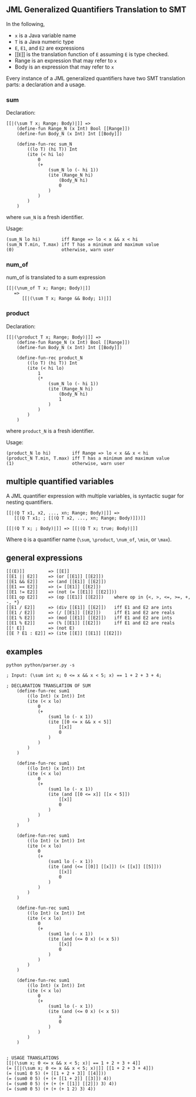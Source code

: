 ## JML Generalized Quantifiers Translation to SMT

In the following,

-   `x` is a Java variable name
-   `T` is a Java numeric type
-   `E`, `E1`, and `E2` are expressions
-   [[`E`]] is the translation function of `E` assuming `E` is type checked.
-   Range is an expression that may refer to `x`
-   Body is an expression that may refer to `x`

Every instance of a JML generalized quantifiers have two SMT translation parts: a declaration and a usage.

### sum

Declaration:

```smt
[[|(\sum T x; Range; Body)|]] =>
    (define-fun Range_N (x Int) Bool [[Range]])
    (define-fun Body_N (x Int) Int [[Body]])

    (define-fun-rec sum_N
        ((lo T) (hi T)) Int
        (ite (< hi lo)
            0
            (+
                (sum_N lo (- hi 1))
                (ite (Range_N hi)
                    (Body_N hi)
                    0
                )
            )
        )
    )
```

where `sum_N` is a fresh identifier.

Usage:

```smt
(sum_N lo hi)        iff Range => lo < x && x < hi
(sum_N T.min, T.max) iff T has a minimum and maximum value
(0)                  otherwise, warn user
```

### num_of

num_of is translated to a sum expression

```smt
[[|(\num_of T x; Range; Body)|]]
   =>
      [[|(\sum T x; Range && Body; 1)|]]
```

### product

Declaration:

```smt
[[|(\product T x; Range; Body)|]] =>
    (define-fun Range_N (x Int) Bool [[Range]])
    (define-fun Body_N (x Int) Int [[Body]])

    (define-fun-rec product_N
        ((lo T) (hi T)) Int
        (ite (< hi lo)
            1
            (*
                (sum_N lo (- hi 1))
                (ite (Range_N hi)
                    (Body_N hi)
                    1
                )
            )
        )
    )
```

where `product_N` is a fresh identifier.

Usage:

```smt
(product_N lo hi)        iff Range => lo < x && x < hi
(product_N T.min, T.max) iff T has a minimum and maximum value
(1)                      otherwise, warn user
```

## multiple quantified variables

A JML quantifier expression with multiple variables, is syntactic sugar for nesting quantifiers.

```smt
[[|(Q T x1, x2, ..., xn; Range; Body)|]] =>
   [[(Q T x1; ; [[(Q T x2, ..., xn; Range; Body)]])]]

[[|(Q T x; ; Body)|]] => [[|(Q T x; true; Body)|]]
```

Where `Q` is a quantifier name (`\sum`, `\product`, `\num_of`, `\min`, or `\max`).

## general expressions

```smt
[[(E)]]         => [[E]]
[[E1 || E2]]    => (or [[E1]] [[E2]])
[[E1 && E2]]    => (and [[E1]] [[E2]])
[[E1 == E2]]    => (= [[E1]] [[E2]])
[[E1 != E2]]    => (not (= [[E1]] [[E2]]))
[[E1 op E2]]    => (op [[E1]] [[E2]])    where op in {<, >, <=, >=, +, -, *}
[[E1 / E2]]     => (div [[E1]] [[E2]])   iff E1 and E2 are ints
[[E1 / E2]]     => (/ [[E1]] [[E2]])     iff E1 and E2 are reals
[[E1 % E2]]     => (mod [[E1]] [[E2]])   iff E1 and E2 are ints
[[E1 % E2]]     => (% [[E1]] [[E2]])     iff E1 and E2 are reals
[[! E]]         => (not E)
[[E ? E1 : E2]] => (ite [[E]] [[E1]] [[E2]])
```

## examples

`python python/parser.py -s`

```smt
; Input: (\sum int x; 0 <= x && x < 5; x) == 1 + 2 + 3 + 4;

; DECLARATION TRANSLATION OF SUM
    (define-fun-rec sum1
        ((lo Int) (x Int)) Int
        (ite (< x lo)
            0
            (+
                (sum1 lo (- x 1))
                (ite [[0 <= x && x < 5]]
                    [[x]]
                    0
                )
            )
        )
    )

    (define-fun-rec sum1
        ((lo Int) (x Int)) Int
        (ite (< x lo)
            0
            (+
                (sum1 lo (- x 1))
                (ite (and [[0 <= x]] [[x < 5]])
                    [[x]]
                    0
                )
            )
        )
    )

    (define-fun-rec sum1
        ((lo Int) (x Int)) Int
        (ite (< x lo)
            0
            (+
                (sum1 lo (- x 1))
                (ite (and (<= [[0]] [[x]]) (< [[x]] [[5]]))
                    [[x]]
                    0
                )
            )
        )
    )

    (define-fun-rec sum1
        ((lo Int) (x Int)) Int
        (ite (< x lo)
            0
            (+
                (sum1 lo (- x 1))
                (ite (and (<= 0 x) (< x 5))
                    [[x]]
                    0
                )
            )
        )
    )

    (define-fun-rec sum1
        ((lo Int) (x Int)) Int
        (ite (< x lo)
            0
            (+
                (sum1 lo (- x 1))
                (ite (and (<= 0 x) (< x 5))
                    x
                    0
                )
            )
        )
    )


; USAGE TRANSLATIONS
[[|(\sum x; 0 <= x && x < 5; x)| == 1 + 2 + 3 + 4]]
(= [[|(\sum x; 0 <= x && x < 5; x)|]] [[1 + 2 + 3 + 4]])
(= (sum1 0 5) (+ [[1 + 2 + 3]] [[4]]))
(= (sum0 0 5) (+ (+ [[1 + 2]] [[3]]) 4))
(= (sum0 0 5) (+ (+ (+ [[1]] [[2]]) 3) 4))
(= (sum0 0 5) (+ (+ (+ 1 2) 3) 4))
```
